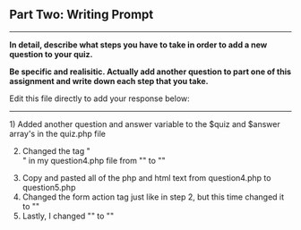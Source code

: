 ## Part Two: Writing Prompt

---

**In detail, describe what steps you have to take in order to add a new question to your quiz.**

**Be specific and realisitic. Actually add another question to part one of this assignment and write down each step that you take.**

Edit this file directly to add your response below:

---

<!-- Your response goes here. -->1) Added another question and answer variable to the $quiz and $answer array's in the quiz.php file
2) Changed the tag "<form action>" in my question4.php file from "<form action = results.php>" to "<form action = question5.php>"
3) Copy and pasted all of the php and html text from question4.php to question5.php
4) Changed the form action tag just like in step 2, but this time changed it to "<form action = results.php>"
5) Lastly, I changed "<?php echo $quiz[3]; ?>" to "<?php echo $quiz[4]; ?>"

